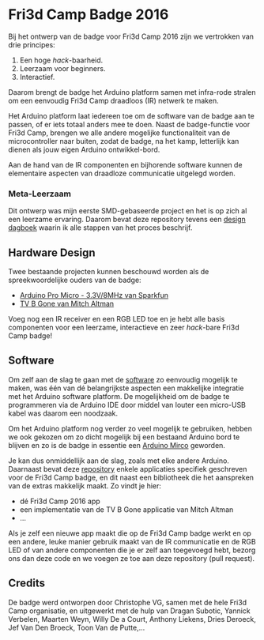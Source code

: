 # Fri3d Camp Badge 2016

Bij het ontwerp van de badge voor Fri3d Camp 2016 zijn we vertrokken van drie principes:

1. Een hoge _hack_-baarheid.
2. Leerzaam voor beginners.
3. Interactief.

Daarom brengt de badge het Arduino platform samen met infra-rode stralen om een eenvoudig Fri3d Camp draadloos (IR) netwerk te maken.

Het Arduino platform laat iedereen toe om de software van de badge aan te passen, of er iets totaal anders mee te doen. Naast de badge-functie voor Fri3d Camp, brengen we alle andere mogelijke functionaliteit van de microcontroller naar buiten, zodat de badge, na het kamp, letterlijk kan dienen als jouw eigen Arduino ontwikkel-bord.

Aan de hand van de IR componenten en bijhorende software kunnen de elementaire aspecten van draadloze communicatie uitgelegd worden.

### Meta-Leerzaam

Dit ontwerp was mijn eerste SMD-gebaseerde project en het is op zich al een leerzame ervaring. Daarom bevat deze repository tevens een [design dagboek](design/dagboek.md) waarin ik alle stappen van het proces beschrijf.

## Hardware Design

Twee bestaande projecten kunnen beschouwd worden als de spreekwoordelijke ouders van de badge: 

* [Arduino Pro Micro - 3.3V/8MHz van Sparkfun](https://www.sparkfun.com/products/12587)
* [TV B Gone van Mitch Altman](https://cornfieldelectronics.com/tvbgone/tvbg.home.php)

Voeg nog een IR receiver en een RGB LED toe en je hebt alle basis componenten voor een leerzame, interactieve en zeer _hack_-bare Fri3d Camp badge!

## Software

Om zelf aan de slag te gaan met de [software](src/README.md) zo eenvoudig mogelijk te maken, was één van dé belangrijkste aspecten een makkelijke integratie met het Arduino software platform. De mogelijkheid om de badge te programmeren via de Arduino IDE door middel van louter een micro-USB kabel was daarom een noodzaak.

Om het Arduino platform nog verder zo veel mogelijk te gebruiken, hebben we ook gekozen om zo dicht mogelijk bij een bestaand Arduino bord te blijven en zo is de badge in essentie een [Arduino Mirco](https://www.arduino.cc/en/Main/ArduinoBoardMicro) geworden.

Je kan dus onmiddellijk aan de slag, zoals met elke andere Arduino. Daarnaast bevat deze [repository](src/README.md) enkele applicaties specifiek geschreven voor de Fri3d Camp badge, en dit naast een bibliotheek die het aanspreken van de extras makkelijk maakt. Zo vindt je hier:

* dé Fri3d Camp 2016 app
* een implementatie van de TV B Gone applicatie van Mitch Altman
* ...

Als je zelf een nieuwe app maakt die op de Fri3d Camp badge werkt en op een andere, leuke manier gebruik maakt van de IR communicatie en de RGB LED of van andere componenten die je er zelf aan toegevoegd hebt, bezorg ons dan deze code en we voegen ze toe aan deze repository (pull request).

## Credits

De badge werd ontworpen door Christophe VG, samen met de hele Fri3d Camp organisatie, en uitgewerkt met de hulp van Dragan Subotic, Yannick Verbelen, Maarten Weyn, Willy De a Court, Anthony Liekens, Dries Deroeck, Jef Van Den Broeck, Toon Van de Putte,...

